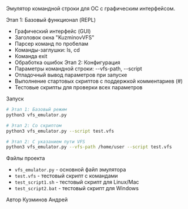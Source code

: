 Эмулятор командной строки для ОС с графическим интерфейсом.

Этап 1: Базовый функционал (REPL)
-  Графический интерфейс (GUI)
-  Заголовок окна "KuzminovVFS" 
-  Парсер команд по пробелам
-  Команды-заглушки: ls, cd
-  Команда exit
-  Обработка ошибок
Этап 2: Конфигурация
-  Параметры командной строки: --vfs-path, --script
-  Отладочный вывод параметров при запуске
-  Выполнение стартовых скриптов с поддержкой комментариев (#)
-  Тестовые скрипты для проверки всех параметров

Запуск

```bash
# Этап 1: Базовый режим
python3 vfs_emulator.py

# Этап 2: Со скриптом
python3 vfs_emulator.py --script test.vfs

# Этап 2: С указанием пути VFS
python3 vfs_emulator.py --vfs-path /home/user --script test.vfs
```

Файлы проекта
- `vfs_emulator.py` - основной файл эмулятора
- `test.vfs` - тестовый скрипт с командами
- `test_script1.sh` - тестовый скрипт для Linux/Mac
- `test_script2.bat` - тестовый скрипт для Windows

Автор
Кузминов Андрей

